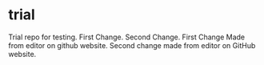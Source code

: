 trial
=====

Trial repo for testing.
First Change.
Second Change.
First Change Made from editor on github website.
Second change made from editor on GitHub website.

